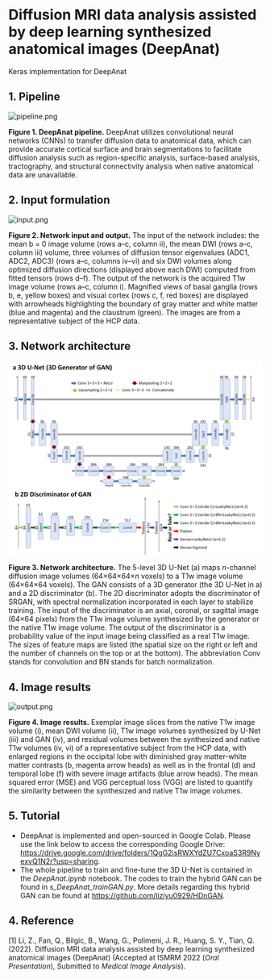 # Diffusion MRI data analysis assisted by deep learning synthesized anatomical images (DeepAnat) 
Keras implementation for DeepAnat



## 1. Pipeline

![pipeline.png](fig/pipeline.png)

**Figure 1. DeepAnat pipeline.** DeepAnat utilizes convolutional neural networks (CNNs) to transfer diffusion data to anatomical data, which can provide accurate cortical surface and brain segmentations to facilitate diffusion analysis such as region-specific analysis, surface-based analysis, tractography, and structural connectivity analysis when native anatomical data are unavailable.



## 2. Input formulation

![input.png](fig/input.png)

**Figure 2. Network input and output.** The input of the network includes: the mean b = 0 image volume (rows a–c, column ii), the mean DWI (rows a–c, column iii) volume, three volumes of diffusion tensor eigenvalues (ADC1, ADC2, ADC3) (rows a–c, columns iv–vi) and six DWI volumes along optimized diffusion directions (displayed above each DWI) computed from fitted tensors (rows d–f). The output of the network is the acquired T1w image volume (rows a–c, column i). Magnified views of basal ganglia (rows b, e, yellow boxes) and visual cortex (rows c, f, red boxes) are displayed with arrowheads highlighting the boundary of gray matter and white matter (blue and magenta) and the claustrum (green). The images are from a representative subject of the HCP data. 



## 3. Network architecture

![network.png](fig/network.png)

**Figure 3. Network architecture.** The 5-level 3D U-Net (a) maps *n*-channel diffusion image volumes (64×64×64×*n* voxels) to a T1w image volume (64×64×64 voxels). The GAN consists of a 3D generator (the 3D U-Net in a) and a 2D discriminator (b). The 2D discriminator adopts the discriminator of SRGAN, with spectral normalization incorporated in each layer to stabilize training. The input of the discriminator is an axial, coronal, or sagittal image (64×64 pixels) from the T1w image volume synthesized by the generator or the native T1w image volume. The output of the discriminator is a probability value of the input image being classified as a real T1w image. The sizes of feature maps are listed (the spatial size on the right or left and the number of channels on the top or at the bottom). The abbreviation Conv stands for convolution and BN stands for batch normalization.



## 4. Image results

![output.png](fig/output.png)

**Figure 4. Image results.** Exemplar image slices from the native T1w image volume (i), mean DWI volume (ii), T1w image volumes synthesized by U-Net (iii) and GAN (iv), and residual volumes between the synthesized and native T1w volumes (iv, vi) of a representative subject from the HCP data, with enlarged regions in the occipital lobe with diminished gray matter-white matter contrasts (b, magenta arrow heads) as well as in the frontal (d) and temporal lobe (f) with severe image artifacts (blue arrow heads). The mean squared error (MSE) and VGG perceptual loss (VGG) are listed to quantify the similarity between the synthesized and native T1w image volumes.



## 5. Tutorial

- DeepAnat is implemented and open-sourced in Google Colab. Please use the link below to access the corresponding Google Drive: https://drive.google.com/drive/folders/1QgG2isRWXYdZU7CxoaS3R9NyexvQ1N2r?usp=sharing.
- The whole pipeline to train and fine-tune the 3D U-Net is contained in the *DeepAnat.ipynb* notebook. The codes to train the hybrid GAN can be found in *s_DeepAnat_trainGAN.py*. More details regarding this hybrid GAN can be found at https://github.com/liziyu0929/HDnGAN. 



## 4. Reference

[1]  Li, Z., Fan, Q., Bilgic, B., Wang, G., Polimeni, J. R., Huang, S. Y., Tian, Q. (2022). Diffusion MRI data analysis assisted by deep learning synthesized anatomical images (DeepAnat) (Accepted at ISMRM 2022 (*Oral Presentation*), Submitted to *Medical Image Analysis*).

